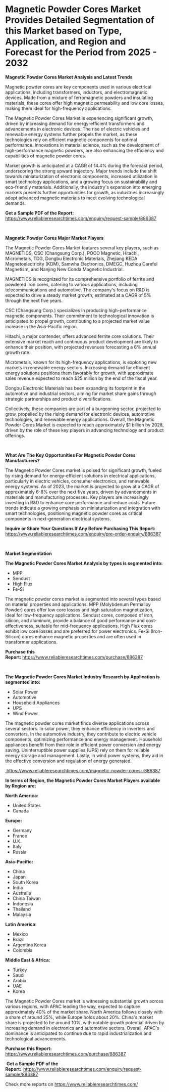<p><h1>Magnetic Powder Cores Market Provides Detailed Segmentation of this Market based on Type, Application, and Region and Forecast for the Period from 2025 - 2032</h1></p><p><strong>Magnetic Powder Cores Market Analysis and Latest Trends</strong></p>
<p><p>Magnetic powder cores are key components used in various electrical applications, including transformers, inductors, and electromagnetic devices. Made from a mixture of ferromagnetic powders and insulating materials, these cores offer high magnetic permeability and low core losses, making them ideal for high-frequency applications.</p><p>The Magnetic Powder Cores Market is experiencing significant growth, driven by increasing demand for energy-efficient transformers and advancements in electronic devices. The rise of electric vehicles and renewable energy systems further propels the market, as these technologies rely on efficient magnetic components for optimal performance. Innovations in material science, such as the development of high-performance magnetic powders, are also enhancing the efficiency and capabilities of magnetic powder cores.</p><p>Market growth is anticipated at a CAGR of 14.4% during the forecast period, underscoring the strong upward trajectory. Major trends include the shift towards miniaturization of electronic components, increased utilization in smart technology applications, and a growing focus on sustainability and eco-friendly materials. Additionally, the industry's expansion into emerging markets presents further opportunities for growth, as industries increasingly adopt advanced magnetic materials to meet evolving technological demands.</p></p>
<p><strong>Get a Sample PDF of the Report:&nbsp;</strong> <a href="https://www.reliableresearchtimes.com/enquiry/request-sample/886387?utm_campaign=3386&utm_medium=2&utm_source=Github&utm_content=ia&utm_term=02042025&utm_id=magnetic-powder-cores">https://www.reliableresearchtimes.com/enquiry/request-sample/886387</a></p>
<p>&nbsp;</p>
<p><strong>Magnetic Powder Cores Major Market Players</strong></p>
<p><p>The Magnetic Powder Cores Market features several key players, such as MAGNETICS, CSC (Changsung Corp.), POCO Magnetic, Hitachi, Micrometals, TDG, Dongbu Electronic Materials, Zhejiang KEDA Magnetoelectricity (KDM), Samwha Electronics, DMEGC, Huzhou Careful Magnetism, and Nanjing New Conda Magnetic Industrial. </p><p>MAGNETICS is recognized for its comprehensive portfolio of ferrite and powdered iron cores, catering to various applications, including telecommunications and automotive. The company's focus on R&D is expected to drive a steady market growth, estimated at a CAGR of 5% through the next five years.</p><p>CSC (Changsung Corp.) specializes in producing high-performance magnetic components. Their commitment to technological innovation is anticipated to propel growth, contributing to a projected market value increase in the Asia-Pacific region.</p><p>Hitachi, a major contender, offers advanced ferrite core solutions. Their extensive market reach and continuous product development are likely to enhance their position, with projected revenues forecasting a 6% annual growth rate.</p><p>Micrometals, known for its high-frequency applications, is exploring new markets in renewable energy sectors. Increasing demand for efficient energy solutions positions them favorably for growth, with approximate sales revenue expected to reach $25 million by the end of the fiscal year.</p><p>Dongbu Electronic Materials has been expanding its footprint in the automotive and industrial sectors, aiming for market share gains through strategic partnerships and product diversifications. </p><p>Collectively, these companies are part of a burgeoning sector, projected to grow, propelled by the rising demand for electronic devices, automotive technologies, and renewable energy applications. Overall, the Magnetic Powder Cores Market is expected to reach approximately $1 billion by 2028, driven by the role of these key players in advancing technology and product offerings.</p></p>
<p>&nbsp;</p>
<p><strong>What Are The Key Opportunities For Magnetic Powder Cores Manufacturers?</strong></p>
<p><p>The Magnetic Powder Cores market is poised for significant growth, fueled by rising demand for energy-efficient solutions in electrical applications, particularly in electric vehicles, consumer electronics, and renewable energy systems. As of 2023, the market is projected to grow at a CAGR of approximately 6-8% over the next five years, driven by advancements in materials and manufacturing processes. Key players are increasingly investing in R&D to enhance core performance and reduce costs. Future trends indicate a growing emphasis on miniaturization and integration with smart technologies, positioning magnetic powder cores as critical components in next-generation electrical systems.</p></p>
<p><strong>Inquire or Share Your Questions If Any Before Purchasing This Report:</strong> <a href="https://www.reliableresearchtimes.com/enquiry/pre-order-enquiry/886387?utm_campaign=3386&utm_medium=2&utm_source=Github&utm_content=ia&utm_term=02042025&utm_id=magnetic-powder-cores">https://www.reliableresearchtimes.com/enquiry/pre-order-enquiry/886387</a></p>
<p>&nbsp;</p>
<p><strong>Market Segmentation</strong></p>
<p><strong>The Magnetic Powder Cores Market Analysis by types is segmented into:</strong></p>
<p><ul><li>MPP</li><li>Sendust</li><li>High Flux</li><li>Fe-Si</li></ul></p>
<p><p>The magnetic powder cores market is segmented into several types based on material properties and applications. MPP (Molybdenum Permalloy Powder) cores offer low core losses and high saturation magnetization, ideal for low-frequency applications. Sendust cores, composed of iron, silicon, and aluminum, provide a balance of good performance and cost-effectiveness, suitable for mid-frequency applications. High Flux cores exhibit low core losses and are preferred for power electronics. Fe-Si (Iron-Silicon) cores enhance magnetic properties and are often used in transformer applications.</p></p>
<p><strong>Purchase this Report:&nbsp;</strong><a href="https://www.reliableresearchtimes.com/purchase/886387?utm_campaign=3386&utm_medium=2&utm_source=Github&utm_content=ia&utm_term=02042025&utm_id=magnetic-powder-cores">https://www.reliableresearchtimes.com/purchase/886387</a></p>
<p>&nbsp;</p>
<p><strong>The Magnetic Powder Cores Market Industry Research by Application is segmented into:</strong></p>
<p><ul><li>Solar Power</li><li>Automotive</li><li>Household Appliances</li><li>UPS</li><li>Wind Power</li></ul></p>
<p><p>The magnetic powder cores market finds diverse applications across several sectors. In solar power, they enhance efficiency in inverters and converters. In the automotive industry, they contribute to electric vehicle components, optimizing performance and energy management. Household appliances benefit from their role in efficient power conversion and energy saving. Uninterruptible power supplies (UPS) rely on them for reliable energy storage and management. Lastly, in wind power systems, they aid in the effective conversion and regulation of energy generated.</p></p>
<p><a href="https://www.reliableresearchtimes.com/magnetic-powder-cores-r886387?utm_campaign=3386&utm_medium=2&utm_source=Github&utm_content=ia&utm_term=02042025&utm_id=magnetic-powder-cores">&nbsp;https://www.reliableresearchtimes.com/magnetic-powder-cores-r886387</a></p>
<p><strong>In terms of Region, the Magnetic Powder Cores Market Players available by Region are:</strong></p>
<p>
    <p> <strong> North America: </strong>
        <ul>
            <li>United States</li>
            <li>Canada</li>
        </ul>
        </p> 
    <p> <strong> Europe: </strong>
        <ul>
            <li>Germany</li>
            <li>France</li>
            <li>U.K.</li>
            <li>Italy</li>
            <li>Russia</li>
        </ul>
        </p> 
    <p> <strong> Asia-Pacific: </strong>
        <ul>
            <li>China</li>
            <li>Japan</li>
            <li>South Korea</li>
            <li>India</li>
            <li>Australia</li>
            <li>China Taiwan</li>
            <li>Indonesia</li>
            <li>Thailand</li>
            <li>Malaysia</li>
        </ul>
        </p> 
    <p> <strong> Latin America: </strong>
        <ul>
            <li>Mexico</li>
            <li>Brazil</li>
            <li>Argentina Korea</li>
            <li>Colombia</li>
        </ul>
        </p> 
    <p> <strong> Middle East & Africa: </strong>
        <ul>
            <li>Turkey</li>
            <li>Saudi</li>
            <li>Arabia</li>
            <li>UAE</li>
            <li>Korea</li>
        </ul>
    </p>
    </p>
<p><p>The Magnetic Powder Cores market is witnessing substantial growth across various regions, with APAC leading the way, expected to capture approximately 40% of the market share. North America follows closely with a share of around 25%, while Europe holds about 20%. China's market share is projected to be around 10%, with notable growth potential driven by increasing demand in electronics and automotive sectors. Overall, APAC's dominance is anticipated to continue due to rapid industrialization and technological advancements.</p></p>
<p><strong>Purchase this Report: </strong><a href="https://www.reliableresearchtimes.com/purchase/886387?utm_campaign=3386&utm_medium=2&utm_source=Github&utm_content=ia&utm_term=02042025&utm_id=magnetic-powder-cores">https://www.reliableresearchtimes.com/purchase/886387</a></p>
<p>&nbsp;<strong>Get a Sample PDF of the Report:&nbsp;&nbsp;</strong><a href="https://www.reliableresearchtimes.com/enquiry/request-sample/886387?utm_campaign=3386&utm_medium=2&utm_source=Github&utm_content=ia&utm_term=02042025&utm_id=magnetic-powder-cores">https://www.reliableresearchtimes.com/enquiry/request-sample/886387</a></p>
<p><strong></strong></p>
<p>Check more reports on <a href="https://www.reliableresearchtimes.com/?utm_campaign=3386&utm_medium=2&utm_source=Github&utm_content=ia&utm_term=02042025&utm_id=magnetic-powder-cores">https://www.reliableresearchtimes.com/</a></p>